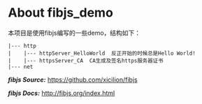 # About fibjs_demo

本项目是使用fibjs编写的一些demo，结构如下：

    |--- http
    |    |--- httpServer_HelloWorld  反正开始的时候总是Hello World!
    |    |--- httpsServer_CA  CA生成及签名https服务器证书
    |--- net 



***fibjs Source:*** https://github.com/xicilion/fibjs

***fibjs Docs:*** http://fibjs.org/index.html
